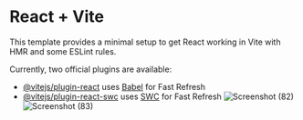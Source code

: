 # React + Vite

This template provides a minimal setup to get React working in Vite with HMR and some ESLint rules.

Currently, two official plugins are available:

- [@vitejs/plugin-react](https://github.com/vitejs/vite-plugin-react/blob/main/packages/plugin-react/README.md) uses [Babel](https://babeljs.io/) for Fast Refresh
- [@vitejs/plugin-react-swc](https://github.com/vitejs/vite-plugin-react-swc) uses [SWC](https://swc.rs/) for Fast Refresh
![Screenshot (82)](https://github.com/user-attachments/assets/e48be119-0d8a-426c-b530-732968a329eb)
![Screenshot (83)](https://github.com/user-attachments/assets/e1b32126-eb56-489e-a757-e0546bafc391)
